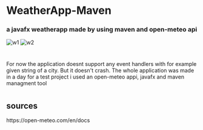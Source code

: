 # WeatherApp-Maven
<h3>a javafx weatherapp made by using maven and open-meteo api</h3>

![w1](https://github.com/Yuqoi/WeatherApp-Maven/assets/73469531/51018ca4-54c2-4321-a92e-3b3d687d880a)
![w2](https://github.com/Yuqoi/WeatherApp-Maven/assets/73469531/e6eb7cf0-a7d3-49ed-adc9-b72fda0c5199)
#
<p>For now the application doesnt support any event handlers with for example given string of a city. But it doesn't crash. The whole application was made in a day for a test project i used an open-meteo appi, javafx and maven managment tool</p>

# <h2>sources</h2>
<link>https://open-meteo.com/en/docs</link>
